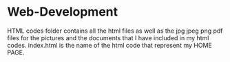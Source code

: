 # Web-Development
HTML codes folder contains all the html files as well as the jpg jpeg png  pdf files for the pictures and the documents that I have included in my html codes.
index.html is the name of the html code that represent my HOME PAGE.
